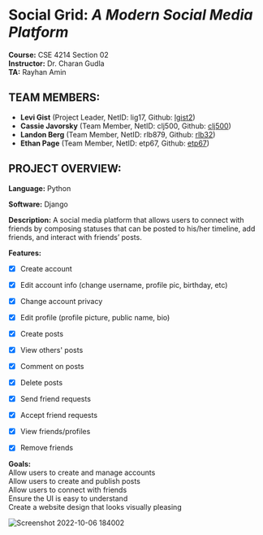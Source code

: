 # Social Grid: _A Modern Social Media Platform_
**Course:** CSE 4214 Section 02  
**Instructor:** Dr. Charan Gudla  
**TA:** Rayhan Amin  


## TEAM MEMBERS:

- **Levi Gist** (Project Leader, NetID: lig17, Github: [lgist2](https://github.com/lgist2))  
- **Cassie Javorsky** (Team Member, NetID: clj500, Github: [clj500](https://github.com/clj500))  
- **Landon Berg** (Team Member, NetID: rlb879, Github: [rlb32](https://github.com/rlb32))  
- **Ethan Page** (Team Member, NetID: etp67, Github: [etp67](https://github.com/etp67))  



## PROJECT OVERVIEW:

**Language:** Python

**Software:** Django

**Description:** A social media platform that allows users to connect with friends by composing statuses that can be posted to his/her timeline, add friends, and interact with friends’ posts. 

**Features:**
- [x] Create account
- [x] Edit account info (change username, profile pic, birthday, etc)
- [x] Change account privacy
- [x] Edit profile (profile picture, public name, bio)

- [x] Create posts
- [x] View others' posts
- [x] Comment on posts
- [x] Delete posts

- [x] Send friend requests
- [x] Accept friend requests
- [x] View friends/profiles
- [x] Remove friends

**Goals:**  
Allow users to create and manage accounts  
Allow users to create and publish posts  
Allow users to connect with friends  
Ensure the UI is easy to understand  
Create a website design that looks visually pleasing  


![Screenshot 2022-10-06 184002](https://user-images.githubusercontent.com/71097489/194437608-5dfc96e4-0352-4dcc-9d1b-4f5bc4eee30b.png)

